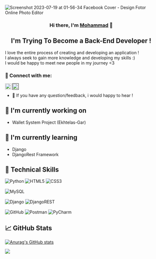 
![Screenshot 2023-07-19 at 01-56-34 Facebook Cover - Design Fotor Online Photo Editor](https://github.com/DiarTor/DiarTor/assets/77786016/d49424c6-4633-46fe-adfd-8193d5a22c7d)
<h3 align="center">
Hi there, I'm <a href="https://github.com/DiarTor/" target="_blank" rel="noreferrer">Mohammad</a> 👋
</h3>
<h2 align="center">
I'm Trying To Become a Back-End Developer !
</h2> 
<p>I love the entire process of creating and developing an application !
<br>
I always seek to gain more knowledge and developing my skills :)
<br>
I would be happy to meet new people in my journey <3 </p>
  
### 🤝 Connect with me:
<a href="https://instagram.com/diartor"><img align="left" src="https://github.com/dheereshagrwal/colored-icons/blob/master/svg/instagram.svg?short_path=8f6c1fb" alt="DiarTor | Instagram" width="21px"/></a>
<a href=""><img align="left" src="https://raw.githubusercontent.com/yushi1007/yushi1007/main/images/linkedin.svg" alt="DiarTor | LinkedIn" width="21px"/></a>
</br>
- 💬 If you have any question/feedback, i would happy to hear !
## 🔭 I'm currently working on

- Wallet System Project (Ekhtelas-Gar)
## 🌱 I'm currently learning
- Django
- DjangoRest Framework
## 💼 Technical Skills
![Python](https://img.shields.io/badge/python-3670A0?style=for-the-badge&logo=python&logoColor=ffdd54)
![HTML5](https://img.shields.io/badge/html5-%23E34F26.svg?style=for-the-badge&logo=html5&logoColor=white)
![CSS3](https://img.shields.io/badge/css3-%231572B6.svg?style=for-the-badge&logo=css3&logoColor=white)
<br>
<br>
![MySQL](https://img.shields.io/badge/mysql-%2300f.svg?style=for-the-badge&logo=mysql&logoColor=white)
<br>
<br>
![Django](https://img.shields.io/badge/django-%23092E20.svg?style=for-the-badge&logo=django&logoColor=white)
![DjangoREST](https://img.shields.io/badge/DJANGO-REST-ff1709?style=for-the-badge&logo=django&logoColor=white&color=ff1709&labelColor=gray)
<br>
<br>
![GitHub](https://img.shields.io/badge/github-%23121011.svg?style=for-the-badge&logo=github&logoColor=white)
![Postman](https://img.shields.io/badge/Postman-FF6C37?style=for-the-badge&logo=postman&logoColor=white)
![PyCharm](https://img.shields.io/badge/pycharm-143?style=for-the-badge&logo=pycharm&logoColor=black&color=black&labelColor=green)

## 📈 GitHub Stats
[![Anurag's GitHub stats](https://github-readme-stats.vercel.app/api?username=diartor)](https://github.com/anuraghazra/github-readme-stats)

<a href="https://visitcount.itsvg.in">
  <img src="https://visitcount.itsvg.in/api?id=DiarTor&label=Profile%20Views&color=12&icon=5&pretty=true" />
</a>
